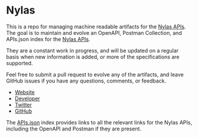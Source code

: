 # NylasThis is a repo for managing machine readable artifacts for the [Nylas APIs](https://nylas.com/). The goal is to maintain and evolve an OpenAPI, Postman Collection, and APIs.json index for the [Nylas APIs](https://nylas.com/).They are a constant work in progress, and will be updated on a regular basis when new information is added, or more of the specifications are supported.Feel free to submit a pull request to evolve any of the artifacts, and leave GitHub issues if you have any questions, comments, or feedback.- [Website](https://nylas.com/)- [Developer](https://nylas.com/)- [Twitter](https://twitter.com/nylas)- [GitHub](https://github.com/nylas)The [APIs.json](https://github.com/api-evangelist/nylas/blob/master/apis.json) index provides links to all the relevant links for the Nylas APIs, including the OpenAPI and Postman if they are present.